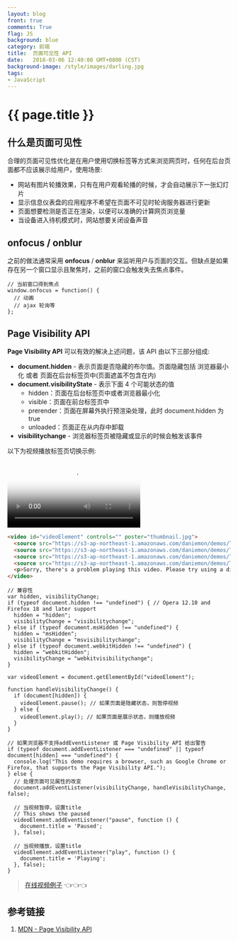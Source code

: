 ```yaml
---
layout: blog
front: true
comments: True
flag: JS
background: blue
category: 前端
title:  页面可见性 API
date:   2018-03-06 12:40:00 GMT+0800 (CST)
background-image: /style/images/darling.jpg
tags:
- JavaScript
---
```

# {{ page.title }}

## 什么是页面可见性

合理的页面可见性优化是在用户使用切换标签等方式来浏览网页时，任何在后台页面都不应该展示给用户，使用场景:

* 网站有图片轮播效果，只有在用户观看轮播的时候，才会自动展示下一张幻灯片
* 显示信息仪表盘的应用程序不希望在页面不可见时轮询服务器进行更新
* 页面想要检测是否正在渲染，以便可以准确的计算网页浏览量
* 当设备进入待机模式时，网站想要关闭设备声音

## onfocus / onblur

之前的做法通常采用 **onfocus** / **onblur** 来监听用户与页面的交互。但缺点是如果存在另一个窗口显示且聚焦时，之前的窗口会触发失去焦点事件。

```JS
// 当前窗口得到焦点
window.onfocus = function() {
  // 动画
  // ajax 轮询等
};
```

## Page Visibility API

**Page Visibility API** 可以有效的解决上述问题，该 API 由以下三部分组成:

* **document.hidden** - 表示页面是否隐藏的布尔值。页面隐藏包括 浏览器最小化 或者 页面在后台标签页中(页面遮盖不包含在内)
* **document.visibilityState** - 表示下面 4 个可能状态的值
  * hidden：页面在后台标签页中或者浏览器最小化
  * visible：页面在前台标签页中
  * prerender：页面在屏幕外执行预渲染处理，此时 document.hidden 为 true
  * unloaded：页面正在从内存中卸载
* **visibilitychange** - 浏览器标签页被隐藏或显示的时候会触发该事件

以下为视频播放标签页切换示例:

<video id="videoElement" controls="" poster="thumbnail.jpg">
  <source src="https://s3-ap-northeast-1.amazonaws.com/daniemon/demos/The%2BVillage-Mobile.mp4" type="video/mp4" media="all and (max-width:680px)">
  <source src="https://s3-ap-northeast-1.amazonaws.com/daniemon/demos/The%2BVillage-Mobile.webm" type="video/webm" media="all and (max-width:680px)">
  <source src="https://s3-ap-northeast-1.amazonaws.com/daniemon/demos/The%2BVillage-SD.mp4" type="video/mp4">
  <source src="https://s3-ap-northeast-1.amazonaws.com/daniemon/demos/The%2BVillage-SD.webm" type="video/webm">
  <p>Sorry, there's a problem playing this video. Please try using a different browser.</p>
</video>

<script>
var hidden, visibilityChange;
if (typeof document.hidden !== "undefined") { // Opera 12.10 and Firefox 18 and later support
  hidden = "hidden";
  visibilityChange = "visibilitychange";
} else if (typeof document.msHidden !== "undefined") {
  hidden = "msHidden";
  visibilityChange = "msvisibilitychange";
} else if (typeof document.webkitHidden !== "undefined") {
  hidden = "webkitHidden";
  visibilityChange = "webkitvisibilitychange";
}

var videoElement = document.getElementById("videoElement");

function handleVisibilityChange() {
  if (document[hidden]) {
    videoElement.pause(); // 如果页面是隐藏状态，则暂停视频
  } else {
    videoElement.play(); // 如果页面是展示状态，则播放视频
  }
}

// 如果浏览器不支持addEventListener 或 Page Visibility API 给出警告
if (typeof document.addEventListener === "undefined" || typeof document[hidden] === "undefined") {
  console.log("This demo requires a browser, such as Google Chrome or Firefox, that supports the Page Visibility API.");
} else {
  // 处理页面可见属性的改变
  document.addEventListener(visibilityChange, handleVisibilityChange, false);

  // 当视频暂停，设置title
  // This shows the paused
  videoElement.addEventListener("pause", function () {
    document.title = 'Paused';
  }, false);

  // 当视频播放，设置title
  videoElement.addEventListener("play", function () {
    document.title = 'Playing';
  }, false);
}
</script>

```HTML
<video id="videoElement" controls="" poster="thumbnail.jpg">
  <source src="https://s3-ap-northeast-1.amazonaws.com/daniemon/demos/The%2BVillage-Mobile.mp4" type="video/mp4" media="all and (max-width:680px)">
  <source src="https://s3-ap-northeast-1.amazonaws.com/daniemon/demos/The%2BVillage-Mobile.webm" type="video/webm" media="all and (max-width:680px)">
  <source src="https://s3-ap-northeast-1.amazonaws.com/daniemon/demos/The%2BVillage-SD.mp4" type="video/mp4">
  <source src="https://s3-ap-northeast-1.amazonaws.com/daniemon/demos/The%2BVillage-SD.webm" type="video/webm">
  <p>Sorry, there's a problem playing this video. Please try using a different browser.</p>
</video>
```

```JS
// 兼容性
var hidden, visibilityChange;
if (typeof document.hidden !== "undefined") { // Opera 12.10 and Firefox 18 and later support
  hidden = "hidden";
  visibilityChange = "visibilitychange";
} else if (typeof document.msHidden !== "undefined") {
  hidden = "msHidden";
  visibilityChange = "msvisibilitychange";
} else if (typeof document.webkitHidden !== "undefined") {
  hidden = "webkitHidden";
  visibilityChange = "webkitvisibilitychange";
}

var videoElement = document.getElementById("videoElement");

function handleVisibilityChange() {
  if (document[hidden]) {
    videoElement.pause(); // 如果页面是隐藏状态，则暂停视频
  } else {
    videoElement.play(); // 如果页面是展示状态，则播放视频
  }
}

// 如果浏览器不支持addEventListener 或 Page Visibility API 给出警告
if (typeof document.addEventListener === "undefined" || typeof document[hidden] === "undefined") {
  console.log("This demo requires a browser, such as Google Chrome or Firefox, that supports the Page Visibility API.");
} else {
  // 处理页面可见属性的改变
  document.addEventListener(visibilityChange, handleVisibilityChange, false);

  // 当视频暂停，设置title
  // This shows the paused
  videoElement.addEventListener("pause", function () {
    document.title = 'Paused';
  }, false);

  // 当视频播放，设置title
  videoElement.addEventListener("play", function () {
    document.title = 'Playing';
  }, false);
}
```

> [在线视频例子](http://daniemon.com/tech/webapps/page-visibility/) 👈👈👈

## 参考链接

1. [MDN - Page Visibility API](https://developer.mozilla.org/zh-CN/docs/Web/API/Page_Visibility_API)
